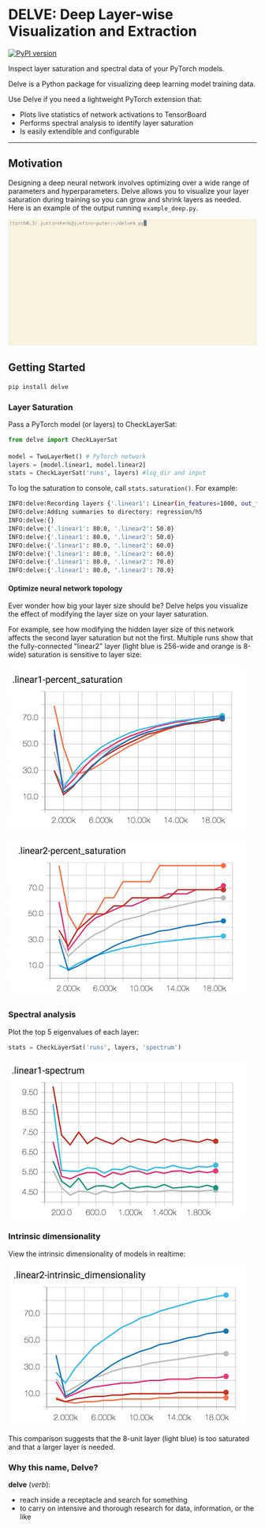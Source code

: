 # DELVE: Deep Layer-wise Visualization and Extraction

[![PyPI version](https://badge.fury.io/py/delve.svg)](https://badge.fury.io/py/delve)

Inspect layer saturation and spectral data of your PyTorch models.

Delve is a Python package for visualizing deep learning model training data.

Use Delve if you need a lightweight PyTorch extension that:
- Plots live statistics of network activations to TensorBoard
- Performs spectral analysis to identify layer saturation
- Is easily extendible and configurable

------------------

## Motivation


Designing a deep neural network involves optimizing over a wide range of parameters and hyperparameters. Delve allows you to visualize your layer saturation during training so you can grow and shrink layers as needed. Here is an example of the output running `example_deep.py`.

![video of training](images/layer-saturation-convnet.gif)

## Getting Started

```bash
pip install delve
```

### Layer Saturation
Pass a PyTorch model (or layers) to CheckLayerSat:

```python
from delve import CheckLayerSat

model = TwoLayerNet() # PyTorch network
layers = [model.linear1, model.linear2]
stats = CheckLayerSat('runs', layers) #log_dir and input
```
To log the saturation to console, call `stats.saturation()`. For example:

```bash
INFO:delve:Recording layers {'.linear1': Linear(in_features=1000, out_features=5, bias=True), '.linear2': Linear(in_features=5, out_features=10, bias=True)}
INFO:delve:Adding summaries to directory: regression/h5
INFO:delve:{}
INFO:delve:{'.linear1': 80.0, '.linear2': 50.0}
INFO:delve:{'.linear1': 80.0, '.linear2': 50.0}
INFO:delve:{'.linear1': 80.0, '.linear2': 60.0}
INFO:delve:{'.linear1': 80.0, '.linear2': 60.0}
INFO:delve:{'.linear1': 80.0, '.linear2': 70.0}
INFO:delve:{'.linear1': 80.0, '.linear2': 70.0}
```

#### Optimize neural network topology

Ever wonder how big your layer size should be? Delve helps you visualize the effect of modifying the layer size on your layer saturation.

For example, see how modifying the hidden layer size of this network affects the second layer saturation but not the first. Multiple runs show that the fully-connected "linear2" layer (light blue is 256-wide and orange is 8-wide) saturation is sensitive to layer size:

![saturation](images/layer1-saturation.png)

![saturation](images/layer2-saturation.png)

### Spectral analysis

Plot the top 5 eigenvalues of each layer:

```python
stats = CheckLayerSat('runs', layers, 'spectrum')
```

![spectrum](images/spectrum.png)

### Intrinsic dimensionality

View the intrinsic dimensionality of models in realtime:


![intrinsic_dimensionality-layer2](images/layer2-intrinsic.png)

This comparison suggests that the 8-unit layer (light blue) is too saturated and that a larger layer is needed.

### Why this name, Delve?

__delve__ (*verb*):

   - reach inside a receptacle and search for something
   - to carry on intensive and thorough research for data, information, or the like
